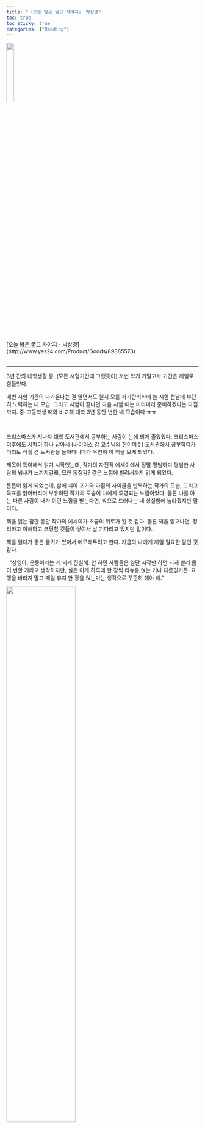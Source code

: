 ```yaml
---
title: "『오늘 밤은 굶고 자야지』 박상영"
toc: true
toc_sticky: true
categories: ["Reading"]
---
```


<div class="img-wrapper" markdown="1">
<img src="http://image.yes24.com/goods/89385573/800x0" width="20%"><br>
[오늘 밤은 굶고 자야지 - 박상영](http://www.yes24.com/Product/Goods/89385573)
</div>

<br>
<hr>

3년 간의 대학생활 중, (모든 시험기간에 그랬듯이) 저번 학기 기말고사 기간은 제일로 힘들었다.

매번 시험 기간이 다가온다는 걸 알면서도 웬지 모를 자기합리화에 늘 시험 전날에 부단히 노력하는 내 모습. 그리고 시험이 끝나면 다음 시험 때는 미리미리 준비하겠다는 다짐까지. 중-고등학생 때와 비교해 대학 3년 동안 변한 내 모습이다 ㅠㅠ

<br>

크리스마스가 지나자 대학 도서관에서 공부하는 사람이 눈에 띄게 줄었었다. 크리스마스 이후에도 시험이 하나 남아서 (바이러스 강 교수님의 현머머수) 도서관에서 공부하다가 머리도 식힐 겸 도서관을 돌아다니다가 우연히 이 책을 보게 되었다.

제목이 특이해서 읽기 시작했는데, 작가의 자전적 에세이에서 정말 평범하디 평범한 사람의 냄새가 느껴지길래, 묘한 동질감? 같은 느낌에 빌려서까지 읽게 되었다.

틈틈이 읽게 되었는데, 삶에 치여 포기와 다짐의 사이클을 반복하는 작가의 모습, 그리고 목표를 읽어버리며 부유하던 작가의 모습이 나에게 투영되는 느낌이었다. 물론 나를 아는 다른 사람이 내가 이런 느낌을 받는다면, 밖으로 드러나는 내 성실함에 놀라겠지만 말이다.

책을 읽는 잠깐 동안 작가의 에세이가 조금의 위로가 된 것 같다. 물론 책을 읽고나면, 정리하고 이해하고 코딩할 것들이 쌓여서 날 기다리고 있지만 말이다.

책을 읽다가 좋은 글귀가 있어서 메모해두려고 한다. 지금의 나에게 제일 필요한 말인 것 같다.

<div class="statement">

&nbsp; "상영아, 운동이라는 게 되게 진실해. 안 하던 사람들은 일단 시작만 하면 되게 빨리 몸이 변할 거라고 생각하지만, 실은 이게 하루에 한 장씩 티슈를 얹는 거나 다름없거든. 요행을 바라지 말고 매일 휴지 한 장을 얹는다는 생각으로 꾸준히 해야 해."

</div>

<div class="img-wrapper" markdown="1">
<img src="http://image.yes24.com/momo/TopCate2998/MidCate001/299707520.jpg" width="60%">
</div>